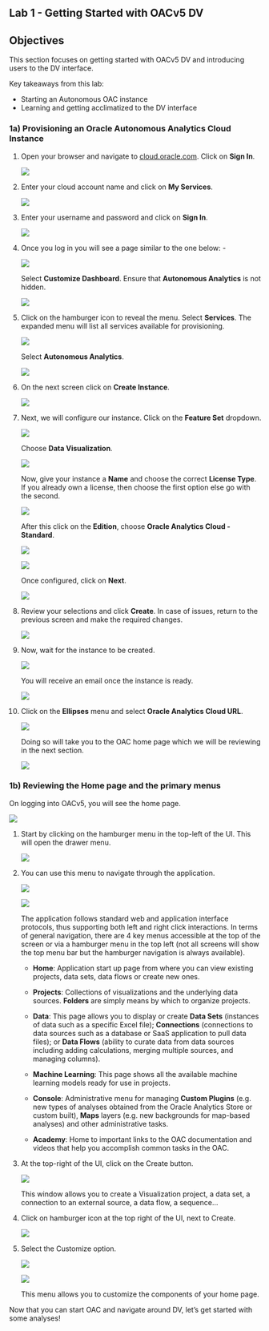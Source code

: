 ## Lab 1 - Getting Started with OACv5 DV

## Objectives

This section focuses on getting started with OACv5 DV and introducing users to the DV interface.

Key takeaways from this lab:
- Starting an Autonomous OAC instance 
- Learning and getting acclimatized to the DV interface

### 1a) Provisioning an Oracle Autonomous Analytics Cloud Instance

1. Open your browser and navigate to [cloud.oracle.com](cloud.oracle.com). Click on **Sign In**.

    ![](images/100/img_1a_1_1.png)  

2. Enter your cloud account name and click on **My Services**.
    
    ![](images/100/img_1a_2_1.png)  
    
3. Enter your username and password and click on **Sign In**.
    
    ![](images/100/img_1a_3_1.png)  

4. Once you log in you will see a page similar to the one below: -
    
    ![](images/100/img_1a_4_1.png)  

    Select **Customize Dashboard**. Ensure that **Autonomous Analytics** is not hidden.
    
    ![](images/100/img_1a_4_2.png) 
    
5. Click on the hamburger icon to reveal the menu. Select **Services**. The expanded menu will list all services available for provisioning.

    ![](images/100/img_1a_5_1.png) 

    Select **Autonomous Analytics**.
    
    ![](images/100/img_1a_5_2.png) 
    
6. On the next screen click on **Create Instance**.
    
    ![](images/100/img_1a_6_1.png) 
    
7. Next, we will configure our instance. Click on the **Feature Set** dropdown. 
    
    ![](images/100/img_1a_7_1.png)
    
    Choose **Data Visualization**.
    
    ![](images/100/img_1a_7_2.png)
    
    Now, give your instance a **Name** and choose the correct **License Type**. If you already own a license, then choose the first option else go with the second.
    
    ![](images/100/img_1a_7_3.png)
    
    After this click on the **Edition**, choose **Oracle Analytics Cloud - Standard**.
    
    ![](images/100/img_1a_7_4.png)
    
    ![](images/100/img_1a_7_5.png)
    
    Once configured, click on **Next**.
    
    ![](images/100/img_1a_7_6.png)
    
8. Review your selections and click **Create**. In case of issues, return to the previous screen and make the required changes.

    ![](images/100/img_1a_8_1.png)
    
9. Now, wait for the instance to be created.

    ![](images/100/img_1a_9_1.png)
    
    You will receive an email once the instance is ready.
    
    ![](images/100/img_1a_9_2.png)
    
10. Click on the **Ellipses** menu and select **Oracle Analytics Cloud URL**. 

    ![](images/100/img_1a_10_1.png)
    
    Doing so will take you to the OAC home page which we will be reviewing in the next section.
    
    ![](images/100/img_1a_10_2.png)
    

### 1b) Reviewing the Home page and the primary menus

On logging into OACv5, you will see the home page.

![](images/100/img_1b_1.png)  

1. Start by clicking on the hamburger menu in the top-left of the UI. This will open the drawer menu.

    ![](images/100/img_1b_1_1.png)
    
2. You can use this menu to navigate through the application.

    ![](images/100/img_1b_2_1.png)
    
    ![](images/100/img_1b_2_2.png)
    
    The application follows standard web and application interface protocols, thus supporting both left and right click interactions. In terms of general navigation, there are 4 key menus accessible at the top of the screen or via a hamburger menu in the top left (not all screens will show the top menu bar but the hamburger navigation is always available).

    - **Home**: Application start up page from where you can view existing projects, data sets, data flows or create new ones. 
    
    - **Projects**:  Collections of visualizations and the underlying data sources. **Folders** are simply means by which to organize projects.
    
    - **Data**: This page allows you to display or create **Data Sets** (instances of data such as a specific Excel file); **Connections** (connections to data sources such as a database or SaaS application to pull data files); or **Data Flows** (ability to curate data from data sources including adding calculations, merging multiple sources, and managing columns).
    
    - **Machine Learning**: This page shows all the available machine learning models ready for use in projects.
    
    - **Console**: Administrative menu for managing **Custom Plugins** (e.g. new types of analyses obtained from the Oracle Analytics Store or custom built), **Maps** layers (e.g. new backgrounds for map-based analyses) and other administrative tasks.
    
    - **Academy**: Home to important links to the OAC documentation and videos that help you accomplish common tasks in the OAC. 
   
3. At the top-right of the UI, click on the Create button.

    ![](images/100/img_1b_3_1.png)
    
    This window allows you to create a Visualization project, a data set, a connection to an external source, a data flow, a sequence...

4. Click on hamburger icon at the top right of the UI, next to Create.

    ![](images/100/img_1b_4_1.png)

5. Select the Customize option.

    ![](images/100/img_1b_5_1.png)
    
    ![](images/100/img_1b_5_2.png)
    
    This menu allows you to customize the components of your home page.

Now that you can start OAC and navigate around DV, let’s get started with some analyses!